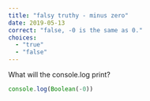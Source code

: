 ```yaml
---
title: "falsy truthy - minus zero"
date: 2019-05-13
correct: "false, -0 is the same as 0."
choices:
  - "true"
  - "false"
---
```


What will the console.log print?

```js
console.log(Boolean(-0))
```